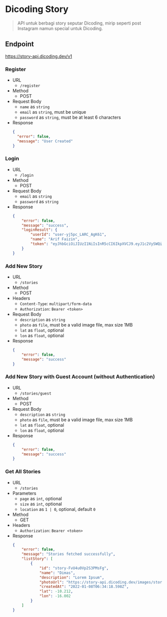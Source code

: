 # Dicoding Story

> API untuk berbagi story seputar Dicoding, mirip seperti post Instagram namun special untuk Dicoding.

## Endpoint 
https://story-api.dicoding.dev/v1

### Register
- URL
  - `/register`
- Method
  - POST
- Request Body
  - `name` as `string`
  - `email` as `string`, must be unique
  - `password` as `string`, must be at least 6 characters
- Response
    ```json
    {
      "error": false,
      "message": "User Created"
    }
    ```

### Login
- URL
  - `/login`
- Method
  - POST
- Request Body
  - `email` as `string`
  - `password` as `string`
- Response
    ```json
    {
        "error": false,
        "message": "success",
        "loginResult": {
            "userId": "user-yj5pc_LARC_AgK61",
            "name": "Arif Faizin",
            "token": "eyJhbGciOiJIUzI1NiIsInR5cCI6IkpXVCJ9.eyJ1c2VySWQiOiJ1c2VyLXlqNXBjX0xBUkNfQWdLNjEiLCJpYXQiOjE2NDE3OTk5NDl9.flEMaQ7zsdYkxuyGbiXjEDXO8kuDTcI__3UjCwt6R_I"
        }
    }
    ```

### Add New Story
- URL
  - `/stories`
- Method
  - POST
- Headers
  - `Content-Type`: `multipart/form-data`
  - `Authorization`: `Bearer <token>`
- Request Body
  - `description` as `string`
  - `photo` as `file`, must be a valid image file, max size 1MB
  - `lat` as `float`, optional
  - `lon` as `float`, optional
- Response
    ```json
    {
        "error": false,
        "message": "success" 
    }
    ```

### Add New Story with Guest Account (without Authentication)
- URL
  - `/stories/guest`
- Method
  - POST
- Request Body
    - `description` as `string`
    - `photo` as `file`, must be a valid image file, max size 1MB
    - `lat` as `float`, optional
    - `lon` as `float`, optional
- Response
    ```json
    {
        "error": false,
        "message": "success"
    }
    ```

### Get All Stories
- URL
  - `/stories`
- Parameters
  - `page` as `int`, optional
  - `size` as `int`, optional
  - `location` as `1 | 0`, optional, default `0`
- Method
  - GET
- Headers
  - `Authorization`: `Bearer <token>`
- Response
    ```json
    {
        "error": false,
        "message": "Stories fetched successfully",
        "listStory": [
            {
                "id": "story-FvU4u0Vp2S3PMsFg",
                "name": "Dimas",
                "description": "Lorem Ipsum",
                "photoUrl": "https://story-api.dicoding.dev/images/stories/photos-1641623658595_dummy-pic.png",
                "createdAt": "2022-01-08T06:34:18.598Z",
                "lat": -10.212,
                "lon": -16.002
            }
        ]
    }
    
    ```
